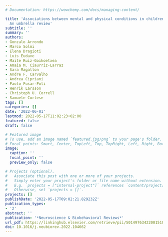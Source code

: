 ```yaml
---
# Documentation: https://wowchemy.com/docs/managing-content/

title: 'Associations between mental and physical conditions in children and adolescents:
  An umbrella review'
subtitle: ''
summary: ''
authors:
- Gonzalo Arrondo
- Marco Solmi
- Elena Dragioti
- Luis Eudave
- Maite Ruiz-Goikoetxea
- Amaia M. Ciaurriz-Larraz
- Sara Magallon
- Andre F. Carvalho
- Andrea Cipriani
- Paolo Fusar-Poli
- Henrik Larsson
- Christoph U. Correll
- Samuele Cortese
tags: []
categories: []
date: '2022-06-01'
lastmod: 2022-05-17T11:02:23+02:00
featured: false
draft: false

# Featured image
# To use, add an image named `featured.jpg/png` to your page's folder.
# Focal points: Smart, Center, TopLeft, Top, TopRight, Left, Right, BottomLeft, Bottom, BottomRight.
image:
  caption: ''
  focal_point: ''
  preview_only: false

# Projects (optional).
#   Associate this post with one or more of your projects.
#   Simply enter your project's folder or file name without extension.
#   E.g. `projects = ["internal-project"]` references `content/project/deep-learning/index.md`.
#   Otherwise, set `projects = []`.
projects: []
publishDate: '2022-05-17T09:02:21.829232Z'
publication_types:
- '2'
abstract: ''
publication: '*Neuroscience & Biobehavioral Reviews*'
url_pdf: https://linkinghub.elsevier.com/retrieve/pii/S0149763422001518
doi: 10.1016/j.neubiorev.2022.104662
---
```

